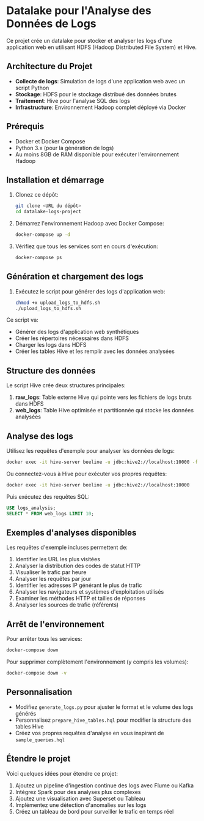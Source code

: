 # Datalake pour l'Analyse des Données de Logs

Ce projet crée un datalake pour stocker et analyser les logs d'une application web en utilisant HDFS (Hadoop Distributed File System) et Hive.

## Architecture du Projet

- **Collecte de logs**: Simulation de logs d'une application web avec un script Python
- **Stockage**: HDFS pour le stockage distribué des données brutes
- **Traitement**: Hive pour l'analyse SQL des logs
- **Infrastructure**: Environnement Hadoop complet déployé via Docker

## Prérequis

- Docker et Docker Compose
- Python 3.x (pour la génération de logs)
- Au moins 8GB de RAM disponible pour exécuter l'environnement Hadoop

## Installation et démarrage

1. Clonez ce dépôt:
   ```bash
   git clone <URL du dépôt>
   cd datalake-logs-project
   ```

2. Démarrez l'environnement Hadoop avec Docker Compose:
   ```bash
   docker-compose up -d
   ```

3. Vérifiez que tous les services sont en cours d'exécution:
   ```bash
   docker-compose ps
   ```

## Génération et chargement des logs

1. Exécutez le script pour générer des logs d'application web:
   ```bash
   chmod +x upload_logs_to_hdfs.sh
   ./upload_logs_to_hdfs.sh
   ```

Ce script va:
- Générer des logs d'application web synthétiques
- Créer les répertoires nécessaires dans HDFS
- Charger les logs dans HDFS
- Créer les tables Hive et les remplir avec les données analysées

## Structure des données

Le script Hive crée deux structures principales:

1. **raw_logs**: Table externe Hive qui pointe vers les fichiers de logs bruts dans HDFS
2. **web_logs**: Table Hive optimisée et partitionnée qui stocke les données analysées

## Analyse des logs

Utilisez les requêtes d'exemple pour analyser les données de logs:

```bash
docker exec -it hive-server beeline -u jdbc:hive2://localhost:10000 -f /opt/data/sample_queries.hql
```

Ou connectez-vous à Hive pour exécuter vos propres requêtes:

```bash
docker exec -it hive-server beeline -u jdbc:hive2://localhost:10000
```

Puis exécutez des requêtes SQL:

```sql
USE logs_analysis;
SELECT * FROM web_logs LIMIT 10;
```

## Exemples d'analyses disponibles

Les requêtes d'exemple incluses permettent de:

1. Identifier les URL les plus visitées
2. Analyser la distribution des codes de statut HTTP
3. Visualiser le trafic par heure
4. Analyser les requêtes par jour
5. Identifier les adresses IP générant le plus de trafic
6. Analyser les navigateurs et systèmes d'exploitation utilisés
7. Examiner les méthodes HTTP et tailles de réponses
8. Analyser les sources de trafic (référents)

## Arrêt de l'environnement

Pour arrêter tous les services:

```bash
docker-compose down
```

Pour supprimer complètement l'environnement (y compris les volumes):

```bash
docker-compose down -v
```

## Personnalisation

- Modifiez `generate_logs.py` pour ajuster le format et le volume des logs générés
- Personnalisez `prepare_hive_tables.hql` pour modifier la structure des tables Hive
- Créez vos propres requêtes d'analyse en vous inspirant de `sample_queries.hql`

## Étendre le projet

Voici quelques idées pour étendre ce projet:

1. Ajoutez un pipeline d'ingestion continue des logs avec Flume ou Kafka
2. Intégrez Spark pour des analyses plus complexes
3. Ajoutez une visualisation avec Superset ou Tableau
4. Implémentez une détection d'anomalies sur les logs
5. Créez un tableau de bord pour surveiller le trafic en temps réel